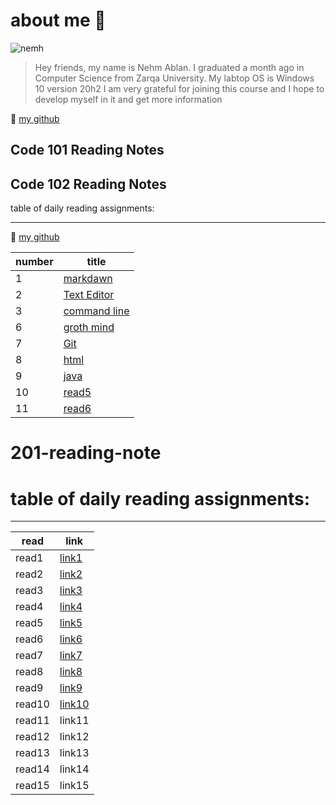 # about me :hibiscus:

![nemh](https://avatars.githubusercontent.com/u/61909906?v=4)




> Hey friends, my name is Nehm Ablan. I graduated a month ago in Computer Science from Zarqa University.
My labtop OS is Windows 10 version 20h2
I am very grateful for joining this course and I hope to develop myself in it and get more information



 :eyes: [my github](https://github.com/Nemeh998)



## Code 101 Reading Notes
## Code 102 Reading Notes

table of daily reading assignments:
_______________
 :eyes: [my github](https://github.com/Nemeh998)

|number | title |
|---|---|
|1 |   [markdawn](myprofile.md)|
|2 |  [Text Editor](readone.md)  |
|3 | [command line](readtow.md)   |
|6|  [groth mind](myprofile.md)  |
|7|  [Git](git.md)  |
|8|  [html](readhtml.md)  |
|9|[java](JavaScript.md)|
|10|[read5](read5.md)|
|11|[read6](read6.md)|



# 201-reading-note
# table of daily reading assignments:
____

|read |link  |
|---|---|
|read1 |[link1](class-01.md)   |
| read2 |[link2](class-02.md)|
| read3 |[link3](class-03.md)|
| read4 |[link4](class-04.md)|
| read5 |[link5](class-05.md)|
 | read6 |[link6](class-06.md)  |
| read7 | [link7](class-07.md)   |
| read8 | [link8](class-08.md)   |
| read9 | [link9](read-09.md)   |
| read10 |[link10](class-10.md)|
| read11 | link11   |
| read12 | link12   |
| read13 | link13   |
| read14 | link14   |
| read15 | link15   | -->

